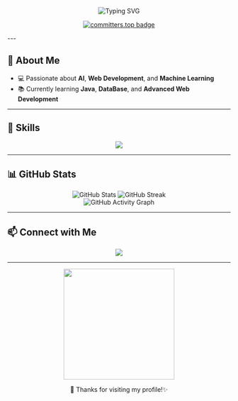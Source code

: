 <p align="center">
  <img src="https://readme-typing-svg.demolab.com?font=Fira+Code&size=30&pause=1000&color=F7A8B8&center=true&vCenter=true&width=435&lines=Hi+there%2C+I'm+Ghaida+%F0%9F%91%8B;AI+Enthusiast+%F0%9F%92%BB;Entrepreneur+%F0%9F%8C%B8;Lover+of+Code+%26+Beauty+%F0%9F%92%95" alt="Typing SVG" />
</p>

<p align="center">
  <a href="https://user-badge.committers.top/oman_private/Ghaida02a">
    <img src="https://user-badge.committers.top/oman_private/Ghaida02a.svg" alt="committers.top badge" />
  </a>
</p>
---

## 🌸 About Me
- 💻 Passionate about **AI**, **Web Development**, and **Machine Learning**  
- 📚 Currently learning **Java**, **DataBase**, and **Advanced Web Development**  

---

## 🚀 Skills
<p align="center">
  <img src="https://skillicons.dev/icons?i=html,css,js,python,cpp,bootstrap,mysql,tensorflow,pytorch,github,wordpress" />
</p>

---

## 📊 GitHub Stats
<p align="center">
  <img src="https://github-readme-stats.vercel.app/api?username=Ghaida02a&show_icons=true&theme=radical&count_private=true" alt="GitHub Stats"/>
  <img src="https://github-readme-streak-stats.herokuapp.com/?user=Ghaida02a&theme=radical" alt="GitHub Streak"/>
  <br/>
  <img src="https://github-readme-activity-graph.vercel.app/graph?username=Ghaida02a&theme=radical&hide_border=true" alt="GitHub Activity Graph"/>
</p>

---

## 📫 Connect with Me
<p align="center">
  <a href="mailto:ggmskaj@gmail.com"><img src="https://img.shields.io/badge/Email-ggmskaj%40gmail.com-red?style=for-the-badge&logo=gmail&logoColor=white"/></a>
  <!-- <a href="https://linkedin.com/in/your-link"><img src="https://img.shields.io/badge/LinkedIn-0a66c2?style=for-the-badge&logo=linkedin&logoColor=white"/></a> -->
</p>

---

<p align="center">
  <img src="https://media.giphy.com/media/l3vR85PnGsBwu1PFK/giphy.gif" width="250"/>
</p>

<p align="center">
  💖 Thanks for visiting my profile!✨
</p>
